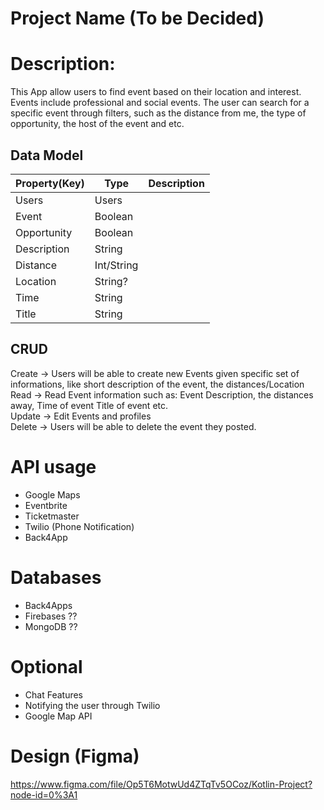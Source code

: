 # Project Name (To be Decided)

# Description: 
This App allow users to find event based on their location and interest. Events include professional and social events. The user can search for a specific event through filters, such as the distance from me, the type of opportunity, the host of the event and etc.

## Data Model

| Property(Key) | Type          | Description  |
| ------------- |-------------  | ------------ |
| Users         | Users         |              |
| Event         | Boolean       |              |
| Opportunity   | Boolean       |              |
| Description   | String        |              |
| Distance      | Int/String    |              |
| Location      | String?       |              |
| Time          | String        |              |
| Title         | String        |              |


## CRUD

Create -> Users will be able to create new Events given specific set of informations, like short description of the event, the distances/Location  
Read -> Read Event information such as: Event Description, the distances away, Time of event Title of event etc.  
Update -> Edit Events and profiles  
Delete -> Users will be able to delete the event they posted.

# API usage

- Google Maps
- Eventbrite
- Ticketmaster
- Twilio (Phone Notification)
- Back4App

# Databases

- Back4Apps
- Firebases ??
- MongoDB ??

# Optional

- Chat Features
- Notifying the user through Twilio
- Google Map API

# Design (Figma)

https://www.figma.com/file/Op5T6MotwUd4ZTqTv5OCoz/Kotlin-Project?node-id=0%3A1
